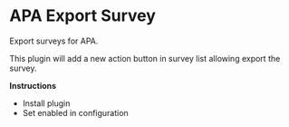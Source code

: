 # APA Export Survey

Export surveys for APA.

This plugin will add a new action button in survey list allowing export the survey.

**Instructions**

- Install plugin
- Set enabled in configuration
